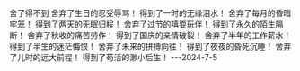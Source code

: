 舍了得不到
舍弃了生日的忍受辱骂！
得到了一时的无缘泪水！
舍弃了每月的昏暗牢笼！
得到了两天的无眠归程！
舍弃了过节的嘻耍玩伴！
得到了永久的陌生隔断！
舍弃了秋收的痛苦劳作！
得到了国庆的亲情破裂！
舍弃了半年的工作薪水！
得到了半生的迷茫悔恨！
舍弃了未来的拼搏向往！
得到了夜夜的昏死沉睡！
舍弃了儿时的远大前程！
得到了苟活的渺小后生！
---2024-7-5